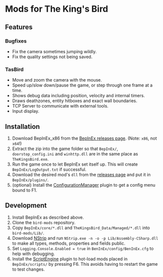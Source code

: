 # Mods for The King's Bird

## Features

### Bugfixes

- Fix the camera sometimes jumping wildly.
- Fix the quality settings not being saved.

### TasBird

- Move and zoom the camera with the mouse.
- Speed up/slow down/pause the game, or step through one frame at a time.
- Shows debug data including position, velocity and internal timers.
- Draws deathzones, entity hitboxes and exact wall boundaries.
- TCP Server to communicate with external tools.
- Input display.

## Installation

1. Download BepInEx\_x86 from the [BepInEx releases page](https://github.com/BepInEx/BepInEx/releases). (Note: `x86`, not `x64`!)
2. Extract the zip into the game folder so that `BepInEx/`, `doorstop_config.ini` and `winhttp.dll` are in the same place as `TheKingsBird.exe`.
3. Run the game once to let BepInEx set itself up. This will create `BepInEx/LogOutput.txt` if successful.
4. Download the desired mod's `dll` from the [releases page](https://github.com/AlexMorson/bird-mods/releases) and put it in `BepInEx/plugins/`.
5. (optional) Install the [ConfigurationManager](https://github.com/BepInEx/BepInEx.ConfigurationManager/releases) plugin to get a config menu bound to F1.

## Development

1. Install BepInEx as described above.
2. Clone the `bird-mods` repository.
3. Copy `BepInEx/core/*.dll` and `TheKingsBird_Data/Managed/*.dll` into `bird-mods/Lib/`.
4. Download [NStrip](https://github.com/BepInEx/NStrip/releases) and run `NStrip.exe -n -o -p Lib/Assembly-CSharp.dll` to make all types, methods, properties and fields public.
5. Set `Logging.Console.Enabled = true` in `BenInEx/config/BenInEx.cfg` to help with debugging.
6. Install the [ScriptEngine](https://github.com/BepInEx/BepInEx.Debug/releases) plugin to hot-load mods placed in `BepInEx/scripts/` by pressing F6. This avoids having to restart the game to test changes.
